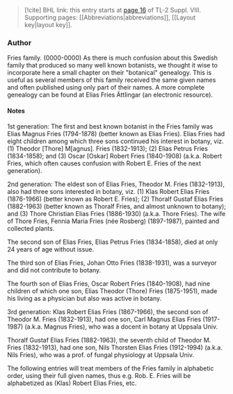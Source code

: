 > [!cite] BHL link: this entry starts at [page 16](https://www.biodiversitylibrary.org/item/103832#page/28/mode/1up) of TL-2 Suppl. VIII.
> Supporting pages: [[Abbreviations|abbreviations]], [[Layout key|layout key]].

### Author

Fries family. (0000-0000) As there is much confusion about this Swedish family that produced so many well known botanists, we thought it wise to incorporate here a small chapter on their "botanical" genealogy. This is useful as several members of this family received the same given names and often published using only part of their names. A more complete genealogy can be found at Elias Fries Ättlingar (an electronic resource).

#### Notes

1st generation: The first and best known botanist in the Fries family was Elias Magnus Fries (1794-1878) (better known as Elias Fries). Elias Fries had eight children among which three sons continued his interest in botany, viz. (1) Theodor \[Thore\] M\[agnus\]. Fries (1832-1913); (2) Elias Petrus Fries (1834-1858); and (3) Oscar \[Oskar\] Robert Fries (1840-1908) (a.k.a. Robert Fries, which often causes confusion with Robert E. Fries of the next generation).

2nd generation: The eldest son of Elias Fries, Theodor M. Fries (1832-1913), also had three sons interested in botany, viz. (1) Klas Robert Elias Fries (1876-1966) (better known as Robert E. Fries); (2) Thoralf Gustaf Elias Fries (1882-1963) (better known as Thoralf Fries, and almost unknown to botany); and (3) Thore Christian Elias Fries (1886-1930) (a.k.a. Thore Fries). The wife of Thore Fries, Fennia Maria Fries (née Rosberg) (1897-1987), painted and collected plants.

The second son of Elias Fries, Elias Petrus Fries (1834-1858), died at only 24 years of age without issue.

The third son of Elias Fries, Johan Otto Fries (1838-1931), was a surveyor and did not contribute to botany.

The fourth son of Elias Fries, Oscar Robert Fries (1840-1908), had nine children of which one son, Elias Theodor (Thore) Fries (1875-1951), made his living as a physician but also was active in botany.

3rd generation: Klas Robert Elias Fries (1867-1966), the second son of Theodor M. Fries (1832-1913), had one son, Carl Magnus Elias Fries (1917-1987) (a.k.a. Magnus Fries), who was a docent in botany at Uppsala Univ.

Thoralf Gustaf Elias Fries (1882-1963), the seventh child of Theodor M. Fries (1832-1913), had one son, Nils Thorsten Elias Fries (1912-1994) (a.k.a. Nils Fries), who was a prof. of fungal physiology at Uppsala Univ.

The following entries will treat members of the Fries family in alphabetic order, using their full given names, thus e.g. Rob. E. Fries will be alphabetized as (Klas) Robert Elias Fries, etc.

